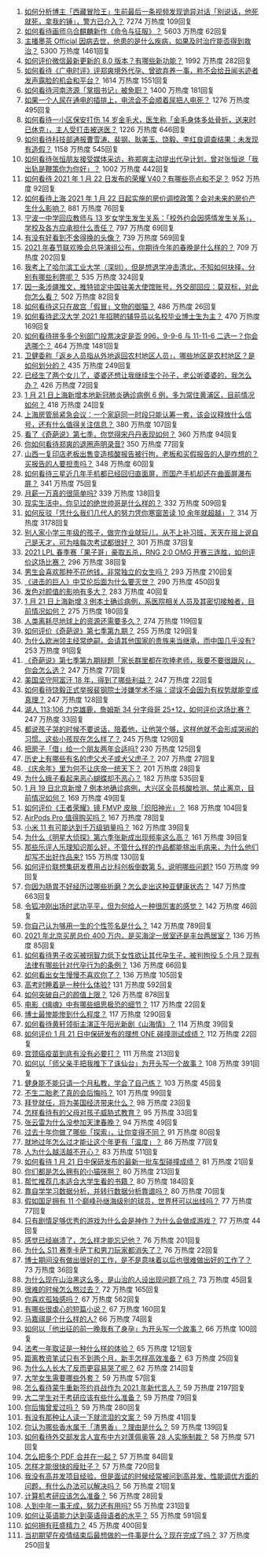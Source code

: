 1. [如何分析博主「西藏冒险王」生前最后一条视频发现诡异对话「别说话，他死就死，拿我的锤」，警方已介入？](https://www.zhihu.com/question/440226087) 7274 万热度 109回复
1. [如何看待画师乌合麒麟新作《命令与征服》？](https://www.zhihu.com/question/440484430) 5603 万热度 62回复
1. [主播墨茶 Official 因病去世，他患的是什么疾病，如果及时治疗能否得到救治？](https://www.zhihu.com/question/440488455) 5300 万热度 1461回复
1. [如何评价微信最新更新的 8.0 版本？有哪些新功能？](https://www.zhihu.com/question/440493709) 1992 万热度 282回复
1. [如何看待《广电时评》评郑爽境外代孕、曾欲弃养一事，称不会给丑闻劣迹者发声露脸的机会和平台？](https://www.zhihu.com/question/440409302) 1614 万热度 1551回复
1. [如何看待河南济源「掌掴书记」被免职？](https://www.zhihu.com/question/440506418) 1400 万热度 181回复
1. [如果一个人尿在通电的插排上，电流会不会顺着尿把人电死？](https://www.zhihu.com/question/411163906) 1276 万热度 495回复
1. [如何看待一小区保安打伤 14 岁金毛犬，医生称「金毛身体多处骨折，送来时已休克」，主人受打击被送医？](https://www.zhihu.com/question/439926315) 1226 万热度 646回复
1. [如何看待科技部通报曹雪涛、裴钢、耿美玉、饶毅、李红良调查结果：未发现有造假？](https://www.zhihu.com/question/440515404) 1158 万热度 545回复
1. [如何看待张恒朋友接受媒体采访，称郑爽主动提出代孕计划，曾对张恒说「我出轨是鞭策你为你好」？](https://www.zhihu.com/question/440481491) 1002 万热度 442回复
1. [如何看待 2021 年 1 月 22 日发布的荣耀 V40？有哪些亮点和不足？](https://www.zhihu.com/question/440424932) 952 万热度 92回复
1. [如何看待上海 2021 年 1 月 22 日起实施的房价调控政策？会对未来的房价产生什么影响？](https://www.zhihu.com/question/440528949) 881 万热度 76回复
1. [宁波一中学回应教师与 13 岁女学生发生关系：「校外约会因感情发生关系」，学校及各方应承担什么责任？](https://www.zhihu.com/question/440441596) 797 万热度 69回复
1. [有没有好看到不舍得换的头像？](https://www.zhihu.com/question/368799434) 739 万热度 569回复
1. [2021 年春节联欢晚会总导演组公布，你期待今年的春晚是什么样的？](https://www.zhihu.com/question/413275780) 709 万热度 202回复
1. [我考上了哈尔滨工业大学（深圳），但是想退学冲击清北，不知如何抉择，分别有哪些利弊呢？](https://www.zhihu.com/question/422269802) 535 万热度 324回复
1. [因一条涉疆推文，推特锁定中国驻美大使馆账号，外交部回应：莫双标，对此你怎么看？](https://www.zhihu.com/question/440468826) 502 万热度 82回复
1. [如何看待这只在故宫「假冒」文物的御猫？](https://www.zhihu.com/question/440467237) 486 万热度 26回复
1. [如何看待武汉大学 2021 年招聘的辅导员以名校毕业博士生为主？](https://www.zhihu.com/question/440071889) 470 万热度 169回复
1. [如何看待拼多多个别部门投票决定是否 996，9-9-6 与 11-11-6 二选一？你会选哪个？](https://www.zhihu.com/question/440331112) 464 万热度 1481回复
1. [卫健委称「返乡人员指从外地返回农村地区人员」，哪些地区是农村地区？是如何划分的？](https://www.zhihu.com/question/440405468) 435 万热度 249回复
1. [已经生了两个女儿了，婆婆还想让我继续生个孙子，老公听婆婆的，我怎么办？](https://www.zhihu.com/question/438852126) 426 万热度 72回复
1. [1 月 21 日上海新增本地新冠肺炎确诊病例 6 例，多为常住黄浦区，目前情况如何？](https://www.zhihu.com/question/440575498) 418 万热度 24回复
1. [上海房管局紧急会议：一个家庭同一时段只能认筹一套，该会议释放什么信号，还有什么值得关注信息？](https://www.zhihu.com/question/440265954) 380 万热度 107回复
1. [看了《奇葩说》第七季，你觉得宋丹丹表现如何？](https://www.zhihu.com/question/438957128) 360 万热度 94回复
1. [你如何看待郑爽的退圈声明录音?](https://www.zhihu.com/question/440415448) 350 万热度 77回复
1. [山西一复印店老板出售变造核酸报告被行拘，老板和买假报告的人是咋想的？买报告的人要担责吗？](https://www.zhihu.com/question/440431269) 348 万热度 60回复
1. [如何看待三星近几年手机都已经回归直面屏，而国产手机却还在曲面屏瀑布屏？](https://www.zhihu.com/question/440229386) 341 万热度 75回复
1. [月薪一万真的很简单吗?](https://www.zhihu.com/question/438452552) 339 万热度 138回复
1. [现实生活中，你见过的绝世帅哥是什么样的？](https://www.zhihu.com/question/23094088) 332 万热度 509回复
1. [如何反驳「凭什么我们几代人的努力凭你寒窗苦读 10 余年就超越」？](https://www.zhihu.com/question/431601536) 314 万热度 3178回复
1. [别人家小学三年级的孩子，做完作业就玩儿，从不上补习班，天天在班上说自己是天才，可为啥每次考试都很好？](https://www.zhihu.com/question/440293517) 301 万热度 37回复
1. [2021 LPL 春季赛「果子哥」豪取五杀，RNG 2:0 OMG 开赛三连胜，如何评价这场比赛？](https://www.zhihu.com/question/440498482) 296 万热度 38回复
1. [男生会喜欢那种不花他钱，非常独立的女生吗？](https://www.zhihu.com/question/434611149) 293 万热度 210回复
1. [《进击的巨人》中艾伦后面为什么要灭世？](https://www.zhihu.com/question/420903695) 290 万热度 450回复
1. [发色对颜值的影响有多大？](https://www.zhihu.com/question/65535126) 283 万热度 40回复
1. [1 月 21 日上海新增 3 例本土确诊病例，系医院相关人员及其密切接触者，目前情况如何？](https://www.zhihu.com/question/440452471) 275 万热度 180回复
1. [人类离耗尽地球上的资源还需要多久？](https://www.zhihu.com/question/440227207) 274 万热度 119回复
1. [如何评价《奇葩说》第七季第九期？](https://www.zhihu.com/question/440324555) 255 万热度 129回复
1. [为什么欧洲领主经常绝嗣，会请其他国家的贵族来当继承，而中国几乎没有?](https://www.zhihu.com/question/440226173) 253 万热度 91回复
1. [《奇葩说》第七季第九期辩题「家长群里都在吹捧老师，我要不要很跟风」，你会怎么选？](https://www.zhihu.com/question/440505584) 247 万热度 77回复
1. [美国坚守阿富汗 18 年，得到了哪些利益？](https://www.zhihu.com/question/440184377) 247 万热度 22回复
1. [如何看待饶毅正式举报裴钢院士涉嫌学术不端：谬误不会因为有权势就能变成真理？](https://www.zhihu.com/question/440538445) 247 万热度 128回复
1. [湖人 113:106 力克雄鹿，詹姆斯 34 分字母哥 25+12，如何评价这场比赛？](https://www.zhihu.com/question/440567564) 247 万热度 33回复
1. [都说孩子哭的时候不要说话，陪着他，让他哭个够，这样他就不会形成哭闹的习惯。这些小孩现在怎么样了？](https://www.zhihu.com/question/422637621) 245 万热度 129回复
1. [把房子「借」给一个朋友两年合适吗?](https://www.zhihu.com/question/437436637) 230 万热度 125回复
1. [历史上有哪些有名的虎父犬子或犬父虎子？](https://www.zhihu.com/question/31615473) 207 万热度 27回复
1. [《庆余年》里为何不让庆帝一统天下？](https://www.zhihu.com/question/439499164) 201 万热度 28回复
1. [为什么蛾子看起来恶心蝴蝶却不恶心？](https://www.zhihu.com/question/23734151) 182 万热度 535回复
1. [1 月 19 日北京新增 7 例本地确诊病例，大兴区全员核酸检测、禁止离京，目前情况如何？](https://www.zhihu.com/question/440241922) 169 万热度 49回复
1. [如何评价《王者荣耀》镜 FMVP 皮肤「炽阳神光」？](https://www.zhihu.com/question/439837252) 168 万热度 104回复
1. [AirPods Pro 值得购买吗？](https://www.zhihu.com/question/352991503) 167 万热度 78回复
1. [小米 11 有可能达到千万级销量吗？](https://www.zhihu.com/question/437310052) 162 万热度 39回复
1. [为什么《明星大侦探》第六季张新成出现频率这么高？](https://www.zhihu.com/question/440365739) 161 万热度 39回复
1. [那些乐评人乐理知识那么好，不管什么样的作品都能挑出毛病来，为什么他们却写不出好作品来?](https://www.zhihu.com/question/436183541) 155 万热度 130回复
1. [如何评价联想集研发费用占比科创板倒数第 5，说明哪些问题?](https://www.zhihu.com/question/440252553) 150 万热度 99回复
1. [你因为肠胃不好经历过哪些折磨？怎么走出这种亚健康状态？](https://www.zhihu.com/question/439327157) 147 万热度 663回复
1. [令狐冲刚出场时武功平平，但为何给人一种很厉害的感觉？](https://www.zhihu.com/question/439774491) 142 万热度 46回复
1. [你自己认为够用一生的个性签名是什么？](https://www.zhihu.com/question/435362231) 142 万热度 789回复
1. [2021 年北京买房总价 400 万内，是买海淀一居室还是丰台两居室？](https://www.zhihu.com/question/437367969) 136 万热度 85回复
1. [如何看待男子收买被拐智力低下女性欲让其代孕生子，被判拘役 5 个月？现有法律有哪些针对代孕行为的条例？](https://www.zhihu.com/question/440252407) 136 万热度 66回复
1. [如何看出女生慢慢不喜欢你了？](https://www.zhihu.com/question/431864798) 136 万热度 105回复
1. [高考时睡着是一种什么体验?](https://www.zhihu.com/question/435326138) 131 万热度 592回复
1. [如何突破自己的颜值上限？](https://www.zhihu.com/question/414919472) 126 万热度 878回复
1. [电影《缉魂》中有哪些细思极恐的细节？](https://www.zhihu.com/question/439456545) 117 万热度 22回复
1. [博士最惨能惨到什么程度？](https://www.zhihu.com/question/325144561) 117 万热度 1290回复
1. [如何看待黄轩领衔主演正午阳光新剧《山海情》？](https://www.zhihu.com/question/410245240) 114 万热度 39回复
1. [如何评价 1 月 21 日中保研发布的理想 ONE 碰撞测试成绩？](https://www.zhihu.com/question/440483840) 112 万热度 22回复
1. [宫颈癌疫苗到底有没有必要打？](https://www.zhihu.com/question/66697084) 111 万热度 213回复
1. [如何以「师父亲手把我推下了诛仙台」为开头写一个故事？](https://www.zhihu.com/question/435873943) 108 万热度 391回复
1. [健身能不能只请一个月私教，学会了自己练？](https://www.zhihu.com/question/412324277) 103 万热度 45回复
1. [不生二胎老了真的会后悔吗？](https://www.zhihu.com/question/439233472) 101 万热度 99回复
1. [拜登就任，将为美国经济带来什么？](https://www.zhihu.com/question/440263253) 98 万热度 23回复
1. [怎样看待有的父母对孩子威胁式教育？](https://www.zhihu.com/question/439352213) 95 万热度 33回复
1. [张云雷为什么没参加天津春晚？](https://www.zhihu.com/question/439957206) 94 万热度 49回复
1. [过去十年你做了哪些「探索」，让你变得不同？](https://www.zhihu.com/question/440134038) 91 万热度 80回复
1. [就地过年怎么过才能让这个年更有「温度」？](https://www.zhihu.com/question/440450691) 86 万热度 77回复
1. [人为什么越活越不开心？](https://www.zhihu.com/question/438632352) 83 万热度 511回复
1. [如何看待 1 月 21 日中保研发布的最新一批车型碰撞成绩？](https://www.zhihu.com/question/440444881) 81 万热度 21回复
1. [你们都是怎么拥有的小猫咪啊？](https://www.zhihu.com/question/439341620) 80 万热度 213回复
1. [帮忙推荐几本适合大学生看的书籍？](https://www.zhihu.com/question/431568304) 80 万热度 184回复
1. [靠自学学习数据分析，并转行数据分析靠谱吗？](https://www.zhihu.com/question/415553300) 80 万热度 70回复
1. [假如国足拥有 11 个巅峰孙继海级别的球员，世界杯可以出线吗？](https://www.zhihu.com/question/401369883) 77 万热度 77回复
1. [只有剧情足够优秀的游戏为什么会是神作？为什么会做成游戏？](https://www.zhihu.com/question/440416112) 77 万热度 44回复
1. [感觉已经崩溃了，怎么样才能忘记他？](https://www.zhihu.com/question/439411863) 76 万热度 201回复
1. [为什么 S11 赛季卡萨丁和男刀玩家都消失了？](https://www.zhihu.com/question/439828378) 76 万热度 22回复
1. [博士期间没有做出很好的工作，是不是意味着以后也很难做出好的工作了？](https://www.zhihu.com/question/437825822) 73 万热度 36回复
1. [为什么现在山治黑这么多，是山治的人设出现问题了吗？](https://www.zhihu.com/question/404923382) 73 万热度 45回复
1. [很难的时候怎么熬过去？](https://www.zhihu.com/question/440244238) 72 万热度 165回复
1. [你喜欢孤独感吗？](https://www.zhihu.com/question/437756890) 67 万热度 562回复
1. [有哪些很虐心的短篇小说？](https://www.zhihu.com/question/386856669) 67 万热度 160回复
1. [马嘉祺是个什么样的人?](https://www.zhihu.com/question/435497688) 66 万热度 74回复
1. [如何以「他出征的前一晚我有了身孕」为开头写一个故事？](https://www.zhihu.com/question/432905258) 66 万热度 100回复
1. [法考一年取证是一种什么样的体验？](https://www.zhihu.com/question/439343428) 65 万热度 121回复
1. [距离教资笔试只有不到两个月，新手怎样高效准备？](https://www.zhihu.com/question/418447864) 63 万热度 25回复
1. [为什么人长大了反而更容易哭了呢？](https://www.zhihu.com/question/439912486) 62 万热度 214回复
1. [大学女生需要哪些外套？](https://www.zhihu.com/question/293964461) 59 万热度 57回复
1. [怎么看待蒙牛重新签约肖战作为 2021 年新代言人？](https://www.zhihu.com/question/440346116) 59 万热度 2197回复
1. [大二学生对于考研应该有些什么准备？](https://www.zhihu.com/question/29849660) 59 万热度 79回复
1. [你后悔曾爱过吗？](https://www.zhihu.com/question/438509692) 59 万热度 280回复
1. [有没有那种让人读一下就流泪的文案？](https://www.zhihu.com/question/436353347) 59 万热度 41回复
1. [你认为哪些香水属于「渣男香」？理由是什么？](https://www.zhihu.com/question/329900244) 59 万热度 139回复
1. [如何看待外交部发言人宣布中方对蓬佩奥等 28 人实施制裁？](https://www.zhihu.com/question/440388795) 58 万热度 571回复
1. [怎么把多个 PDF 合并在一起？](https://www.zhihu.com/question/30370121) 57 万热度 84回复
1. [怎样才能很快的瘦肚子？](https://www.zhihu.com/question/20102967) 57 万热度 720回复
1. [我没有高并发项目经验，但是面试的时候经常被问到高并发、性能调优方面的问题，有什么办法可以解决吗？](https://www.zhihu.com/question/421237964) 56 万热度 21回复
1. [计算机考研应该怎么准备？](https://www.zhihu.com/question/59942676) 56 万热度 28回复
1. [人到中年一事无成，努力还有用吗?](https://www.zhihu.com/question/437340622) 55 万热度 231回复
1. [如何让英语能力达到英语母语者的水平？](https://www.zhihu.com/question/276101963) 55 万热度 591回复
1. [如何拥有旺盛精力？](https://www.zhihu.com/question/21671881) 45 万热度 400回复
1. [当初期望在疫情结束后最想做的一件事是什么？现在完成了吗？](https://www.zhihu.com/question/440428510) 37 万热度 250回复